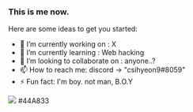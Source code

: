 
### This is me now.

Here are some ideas to get you started:

- 🔭 I’m currently working on : X
- 🌱 I’m currently learning : Web hacking
- 👯 I’m looking to collaborate on : anyone..?
- 📫 How to reach me: discord -> "csihyeon9#8059"
- ⚡ Fun fact: I'm boy. not man, B.O.Y

<img src="https://img.shields.io/badge/Python-3766AB?style=flat-square&logo=Python&logoColor=white"/></a>
#44A833

